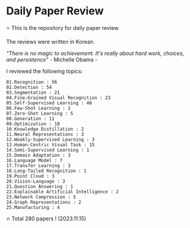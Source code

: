 # Daily Paper Review

⭐ This is the repository for daily paper review.

The reviews were written in Korean.

*"There is no magic to achievement. It's really about hard work, choices, and persistence"* - Michelle Obama -

I reviewed the following topics:

    01.Recognition : 56
    02.Detection : 54
    03.Segmentation : 21
    04.Fine-Grained Visual Recognition : 23
    05.Self-Supervised Learning : 40
    06.Few-Shot Learning : 2
    07.Zero-Shot Learning : 5
    08.Generation : 11
    09.Optimization : 10
    10.Knowledge Distillation : 2
    11.Neural Representations : 3
    12.Weakly-Supervised Learning : 3
    13.Human-Centric Visual Task : 15
    14.Semi-Supervised Learning : 1
    15.Domain Adaptation : 3
    16.Language Model : 7
    17.Transfer Learning : 3
    18.Long-Tailed Recognition : 1
    19.Point Cloud : 3
    20.Vision-Language : 3
    21.Question Answering : 1
    22.Explainable Artificial Intelligence : 2
    23.Network Compression : 5
    24.Graph Representations : 2
    25.Manufacturing : 4

🔥 Total 280 papers ! (2023.11.15)